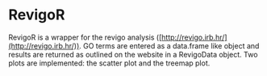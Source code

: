 # RevigoR

RevigoR is a wrapper for the revigo analysis ([http://revigo.irb.hr/](http://revigo.irb.hr/)).
GO terms are entered as a data.frame like object and results are returned as outlined on the website
in a RevigoData object.
Two plots are implemented: the scatter plot and the treemap plot.
